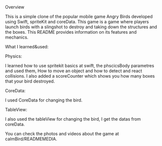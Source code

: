 Overview

This is a simple clone of the popular mobile game Angry Birds developed using Swift, spriteKit and coreData. This game is a game where players launch birds with a slingshot to destroy and 
taking down the structures and the boxes. This README provides information on its features and mechanics.

What I learned&used: 

Physics:

I learned how to use spritekit basics at swift, the phscicsBody parametres and used them, How to move an object and how to detect and react collisions.  I also added a scoreCounter which shows you how many boxes that your bird destroyed.


CoreData: 

I used CoreData for changing the bird. 


TableView: 

I also used the tableView for changing the bird, I get the datas from coreData.



You can check the photos and videos about the game at calmBird/READMEMEDIA.


